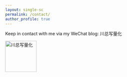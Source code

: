 ```yaml
---
layout: single-sc
permalink: /contact/
author_profile: true
---
```


Keep in contact with me via my WeChat blog: 川总写量化

<img src="{{ site.baseurl }}/images/gzh.jpg" alt="川总写量化" width="100">
